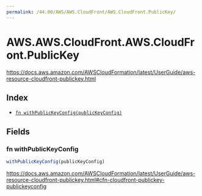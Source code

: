 ```yaml
---
permalink: /44.00/AWS/AWS.CloudFront/AWS.CloudFront.PublicKey/
---
```


# AWS.AWS.CloudFront.AWS.CloudFront.PublicKey

https://docs.aws.amazon.com/AWSCloudFormation/latest/UserGuide/aws-resource-cloudfront-publickey.html

## Index

* [`fn withPublicKeyConfig(publicKeyConfig)`](#fn-withpublickeyconfig)

## Fields

### fn withPublicKeyConfig

```ts
withPublicKeyConfig(publicKeyConfig)
```

https://docs.aws.amazon.com/AWSCloudFormation/latest/UserGuide/aws-resource-cloudfront-publickey.html#cfn-cloudfront-publickey-publickeyconfig